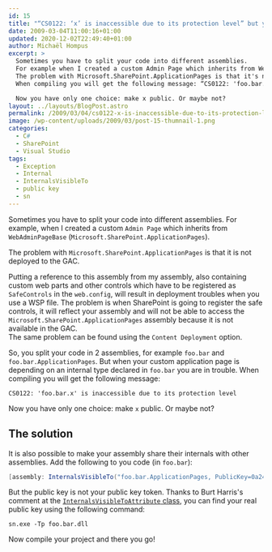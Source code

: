 ```yaml
---
id: 15
title: "“CS0122: ‘x’ is inaccessible due to its protection level” but you don’t want to go public"
date: 2009-03-04T11:00:16+01:00
updated: 2020-12-02T22:49:40+01:00
author: Michaël Hompus
excerpt: >
  Sometimes you have to split your code into different assemblies.
  For example when I created a custom Admin Page which inherits from WebAdminPageBase (Microsoft.SharePoint.ApplicationPages).
  The problem with Microsoft.SharePoint.ApplicationPages is that it's not deployed to the GAC.
  When compiling you will get the following message: “CS0122: 'foo.bar.x' is inaccessible due to its protection level”

  Now you have only one choice: make x public. Or maybe not?
layout: ../layouts/BlogPost.astro
permalink: /2009/03/04/cs0122-x-is-inaccessible-due-to-its-protection-level-but-you-dont-want-to-go-public/
image: /wp-content/uploads/2009/03/post-15-thumnail-1.png
categories:
  - C#
  - SharePoint
  - Visual Studio
tags:
  - Exception
  - Internal
  - InternalsVisibleTo
  - public key
  - sn
---
```


Sometimes you have to split your code into different assemblies.
For example, when I created a custom `Admin Page` which inherits from `WebAdminPageBase` (`Microsoft.SharePoint.ApplicationPages`).

The problem with `Microsoft.SharePoint.ApplicationPages` is that it is not deployed to the GAC.

<!--more-->

Putting a reference to this assembly from my assembly,
also containing custom web parts and other controls which have to be registered as `SafeControls` in the `web.config`,
will result in deployment troubles when you use a WSP file.
The problem is when SharePoint is going to register the safe controls,
it will reflect your assembly and will not be able to access the `Microsoft.SharePoint.ApplicationPages` assembly because it is not available in the GAC.  
The same problem can be found using the `Content Deployment` option.

So, you split your code in 2 assemblies, for example `foo.bar` and `foo.bar.ApplicationPages`.
But when your custom application page is depending on an internal type declared in `foo.bar` you are in trouble.
When compiling you will get the following message:

```plain
CS0122: 'foo.bar.x' is inaccessible due to its protection level
```

Now you have only one choice: make `x` public. Or maybe not?

## The solution

It is also possible to make your assembly share their internals with other assemblies.
Add the following to you code (in `foo.bar`):

```csharp
[assembly: InternalsVisibleTo("foo.bar.ApplicationPages, PublicKey=0a240a … c2f34c7")]
```

But the public key is not your public key token.
Thanks to Burt Harris's comment at the [`InternalsVisibleToAttribute` class][INTERNALS_VISIBLE_TO_ATTRIBUTE_CLASS],
you can find your real public key using the following command:

```shell
sn.exe -Tp foo.bar.dll
```

Now compile your project and there you go!

[INTERNALS_VISIBLE_TO_ATTRIBUTE_CLASS]: https://learn.microsoft.com/en-us/dotnet/api/system.runtime.compilerservices.internalsvisibletoattribute?view=net-5.0
